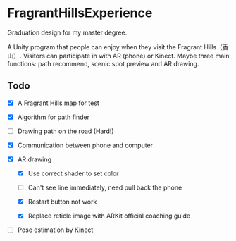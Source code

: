 # FragrantHillsExperience
Graduation design for my master degree.

A Unity program that people can enjoy when they visit the Fragrant Hills（香山）. Visitors can participate in with AR (phone) or Kinect. Maybe  three main functions: path recommend, scenic spot preview and AR drawing.



## Todo

- [x] A Fragrant Hills map for test

- [x] Algorithm for path finder

- [ ] Drawing path on the road (Hard!)

- [x] Communication between phone and computer

- [x] AR drawing

  - [x] Use correct shader to set color

  - [ ] Can't see line immediately, need pull back the phone

  - [x] Restart button not work

  - [x] Replace reticle image with ARKit official coaching guide 

- [ ] Pose estimation by Kinect

  

